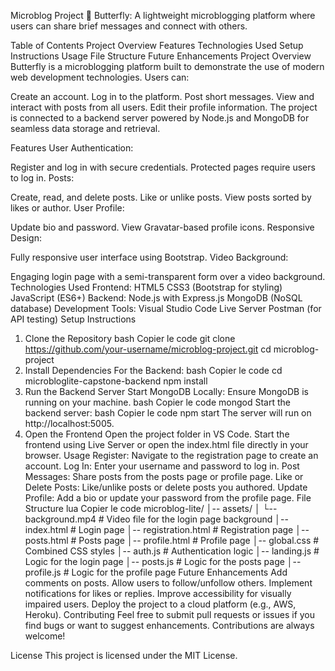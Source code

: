 Microblog Project
🦋 Butterfly: A lightweight microblogging platform where users can share brief messages and connect with others.

Table of Contents
Project Overview
Features
Technologies Used
Setup Instructions
Usage
File Structure
Future Enhancements
Project Overview
Butterfly is a microblogging platform built to demonstrate the use of modern web development technologies. Users can:

Create an account.
Log in to the platform.
Post short messages.
View and interact with posts from all users.
Edit their profile information.
The project is connected to a backend server powered by Node.js and MongoDB for seamless data storage and retrieval.

Features
User Authentication:

Register and log in with secure credentials.
Protected pages require users to log in.
Posts:

Create, read, and delete posts.
Like or unlike posts.
View posts sorted by likes or author.
User Profile:

Update bio and password.
View Gravatar-based profile icons.
Responsive Design:

Fully responsive user interface using Bootstrap.
Video Background:

Engaging login page with a semi-transparent form over a video background.
Technologies Used
Frontend:
HTML5
CSS3 (Bootstrap for styling)
JavaScript (ES6+)
Backend:
Node.js with Express.js
MongoDB (NoSQL database)
Development Tools:
Visual Studio Code
Live Server
Postman (for API testing)
Setup Instructions
1. Clone the Repository
bash
Copier le code
git clone https://github.com/your-username/microblog-project.git
cd microblog-project
2. Install Dependencies
For the Backend:
bash
Copier le code
cd microbloglite-capstone-backend
npm install
3. Run the Backend Server
Start MongoDB Locally:
Ensure MongoDB is running on your machine.
bash
Copier le code
mongod
Start the backend server:
bash
Copier le code
npm start
The server will run on http://localhost:5005.
4. Open the Frontend
Open the project folder in VS Code.
Start the frontend using Live Server or open the index.html file directly in your browser.
Usage
Register:
Navigate to the registration page to create an account.
Log In:
Enter your username and password to log in.
Post Messages:
Share posts from the posts page or profile page.
Like or Delete Posts:
Like/unlike posts or delete posts you authored.
Update Profile:
Add a bio or update your password from the profile page.
File Structure
lua
Copier le code
microblog-lite/
│-- assets/
│   └-- background.mp4       # Video file for the login page background
│-- index.html               # Login page
│-- registration.html        # Registration page
│-- posts.html               # Posts page
│-- profile.html             # Profile page
│-- global.css               # Combined CSS styles
│-- auth.js                  # Authentication logic
│-- landing.js               # Logic for the login page
│-- posts.js                 # Logic for the posts page
│-- profile.js               # Logic for the profile page
Future Enhancements
Add comments on posts.
Allow users to follow/unfollow others.
Implement notifications for likes or replies.
Improve accessibility for visually impaired users.
Deploy the project to a cloud platform (e.g., AWS, Heroku).
Contributing
Feel free to submit pull requests or issues if you find bugs or want to suggest enhancements. Contributions are always welcome!

License
This project is licensed under the MIT License.